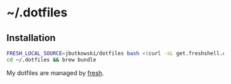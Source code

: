 # ~/.dotfiles

## Installation

``` sh
FRESH_LOCAL_SOURCE=jbutkowski/dotfiles bash <(curl -sL get.freshshell.com)
cd ~/.dotfiles && brew bundle
```

My dotfiles are managed by [fresh].

[fresh]: http://freshshell.com

